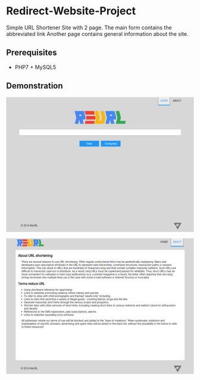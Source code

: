 # Redirect-Website-Project

Simple URL Shortener Site with 2 page. The main form contains the abbreviated link Another page contains general information about the site.

## Prerequisites

- PHP7 + MySQL5

## Demonstration

![Home Page](https://raw.githubusercontent.com/Voossu/Redirect-Website-Project/master/img/screen_home.png)

![About Page](https://raw.githubusercontent.com/Voossu/Redirect-Website-Project/master/img/screen_about.png)
